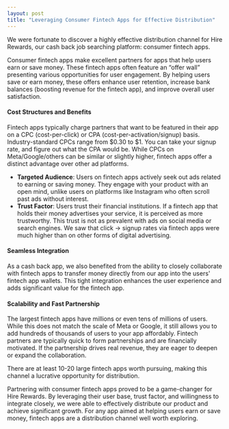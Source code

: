 ```yaml
---
layout: post
title: "Leveraging Consumer Fintech Apps for Effective Distribution"
---
```

We were fortunate to discover a highly effective distribution channel for Hire Rewards, our cash back job searching platform: consumer fintech apps.

Consumer fintech apps make excellent partners for apps that help users earn or save money. These fintech apps often feature an “offer wall” presenting various opportunities for user engagement. By helping users save or earn money, these offers enhance user retention, increase bank balances (boosting revenue for the fintech app), and improve overall user satisfaction.

#### Cost Structures and Benefits
Fintech apps typically charge partners that want to be featured in their app on a CPC (cost-per-click) or CPA (cost-per-activation/signup) basis. Industry-standard CPCs range from $0.30 to $1. You can take your signup rate, and figure out what the CPA would be. While CPCs on Meta/Google/others can be similar or slightly higher, fintech apps offer a distinct advantage over other ad platforms.

- **Targeted Audience**: Users on fintech apps actively seek out ads related to earning or saving money. They engage with your product with an open mind, unlike users on platforms like Instagram who often scroll past ads without interest.
- **Trust Factor**: Users trust their financial institutions. If a fintech app that holds their money advertises your service, it is perceived as more trustworthy. This trust is not as prevalent with ads on social media or search engines.  We saw that click -> signup rates via fintech apps were much higher than on other forms of digital advertising.

#### Seamless Integration
As a cash back app, we also benefited from the ability to closely collaborate with fintech apps to transfer money directly from our app into the users' fintech app wallets. This tight integration enhances the user experience and adds significant value for the fintech app.

#### Scalability and Fast Partnership
The largest fintech apps have millions or even tens of millions of users. While this does not match the scale of Meta or Google, it still allows you to add hundreds of thousands of users to your app affordably. Fintech partners are typically quick to form partnerships and are financially motivated. If the partnership drives real revenue, they are eager to deepen or expand the collaboration.

There are at least 10-20 large fintech apps worth pursuing, making this channel a lucrative opportunity for distribution.

Partnering with consumer fintech apps proved to be a game-changer for Hire Rewards. By leveraging their user base, trust factor, and willingness to integrate closely, we were able to effectively distribute our product and achieve significant growth. For any app aimed at helping users earn or save money, fintech apps are a distribution channel well worth exploring.